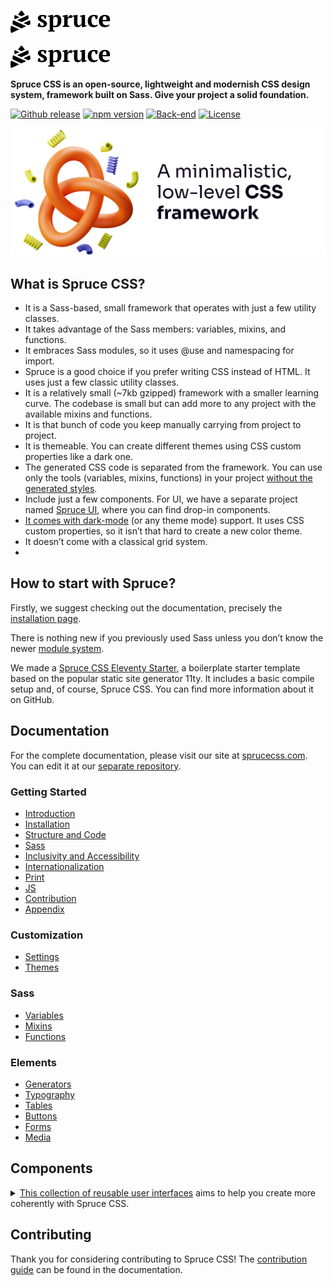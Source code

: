 <p>
  <a href="https://sprucecss.com/#gh-light-mode-only">
    <br/>
    <img src="./.github/spruce-logo-dark.svg" alt="Spruce CSS" width="160">
    <br/>
  </a>
  <a href="https://sprucecss.com/#gh-dark-mode-only">
    <br/>
    <img src="./.github/spruce-logo-light.svg" alt="Spruce CSS" width="160">
    <br/>
  </a>
</p>

**Spruce CSS is an open-source, lightweight and modernish CSS design system, framework built on Sass. Give your project a solid foundation.**

[![Github release](https://img.shields.io/github/v/release/conedevelopment/sprucecss?color=2350f6&logo=github&logoColor=white&style=for-the-badge)](https://github.com/conedevelopment/sprucecss/releases/latest)
[![npm version](https://img.shields.io/npm/v/sprucecss?color=2350f6&style=for-the-badge)](https://www.npmjs.com/package/sprucecss)
[![Back-end](https://img.shields.io/github/actions/workflow/status/conedevelopment/sprucecss/test.yml?branch=main&logo=github&style=for-the-badge&label=Test)](https://github.com/conedevelopment/sprucecss/actions/workflows/test.yml)
[![License](https://img.shields.io/badge/license-MIT-2350f6?style=for-the-badge)](https://github.com/conedevelopment/sprucecss/blob/main/LICENSE)

<img src="./.github/thumbnail-3.png" alt="The Spruce CSS logo, a minimalistic, low-level CSS framework caption and an abstract 3D illustration.">

## What is Spruce CSS?

- It is a Sass-based, small framework that operates with just a few utility classes.
- It takes advantage of the Sass members: variables, mixins, and functions.
- It embraces Sass modules, so it uses @use and namespacing for import.
- Spruce is a good choice if you prefer writing CSS instead of HTML. It uses just a few classic utility classes.
- It is a relatively small (~7kb gzipped) framework with a smaller learning curve. The codebase is small but can add more to any project with the available mixins and functions.
- It is that bunch of code you keep manually carrying from project to project.
- It is themeable. You can create different themes using CSS custom properties like a dark one.
- The generated CSS code is separated from the framework. You can use only the tools (variables, mixins, functions) in your project [without the generated styles](https://sprucecss.com/docs/elements/generators).
- Include just a few components. For UI, we have a separate project named [Spruce UI](/ui/getting-started/introduction), where you can find drop-in components.
- [It comes with dark-mode](https://sprucecss.com/docs/customization/themes) (or any theme mode) support. It uses CSS custom properties, so it isn’t that hard to create a new color theme.
- It doesn’t come with a classical grid system.
-

## How to start with Spruce?

Firstly, we suggest checking out the documentation, precisely the [installation page](https://sprucecss.com/docs/getting-started/installation).

There is nothing new if you previously used Sass unless you don’t know the newer [module system](https://sass-lang.com/blog/the-module-system-is-launched).

We made a [Spruce CSS Eleventy Starter](https://github.com/conedevelopment/sprucecss-eleventy-starter), a boilerplate starter template based on the popular static site generator 11ty. It includes a basic compile setup and, of course, Spruce CSS. You can find more information about it on GitHub.

## Documentation

For the complete documentation, please visit our site at [sprucecss.com](https://sprucecss.com). You can edit it at our [separate repository](https://github.com/conedevelopment/sprucecss-site).

### Getting Started

- [Introduction](https://sprucecss.com/docs/getting-started/introduction)
- [Installation](https://sprucecss.com/docs/getting-started/installation)
- [Structure and Code](https://sprucecss.com/docs/getting-started/structure-and-code)
- [Sass](https://sprucecss.com/docs/getting-started/sass)
- [Inclusivity and Accessibility](https://sprucecss.com/docs/getting-started/accessibility)
- [Internationalization](https://sprucecss.com/docs/getting-started/internationalization)
- [Print](https://sprucecss.com/docs/getting-started/print)
- [JS](https://sprucecss.com/docs/getting-started/js)
- [Contribution](https://sprucecss.com/docs/getting-started/contribution)
- [Appendix](https://sprucecss.com/docs/getting-started/appendix)

### Customization
- [Settings](https://sprucecss.com/docs/customization/settings)
- [Themes](https://sprucecss.com/docs/customization/themes)

### Sass
- [Variables](https://sprucecss.com/docs/sass/variables)
- [Mixins](https://sprucecss.com/docs/sass/mixins)
- [Functions](https://sprucecss.com/docs/sass/functions)

### Elements
- [Generators](https://sprucecss.com/docs/elements/generators)
- [Typography](https://sprucecss.com/docs/elements/typography)
- [Tables](https://sprucecss.com/docs/elements/tables)
- [Buttons](https://sprucecss.com/docs/elements/buttons)
- [Forms](https://sprucecss.com/docs/elements/forms)
- [Media](https://sprucecss.com/docs/elements/media)

## Components

<details>
  <summary>
    <a href="https://sprucecss.com/ui/getting-started/introduction">This collection of reusable user interfaces</a> aims to help you create more coherently with Spruce CSS.
  </summary>

  ### Components

  - [Accordion Card](https://sprucecss.com/ui/component/accordion-card)
  - [Accordion List](https://sprucecss.com/ui/component/accordion-list)
  - [Alert](https://sprucecss.com/ui/component/alert)
  - [Auth Form](https://sprucecss.com/ui/component/auth-form)
  - [Breadcrumb List](https://sprucecss.com/ui/component/breadcrumb-list)
  - [Container](https://sprucecss.com/ui/component/container)
  - [Cookie Consent](https://sprucecss.com/ui/component/cookie-consent)
  - [Invoice](https://sprucecss.com/ui/component/invoice)
  - [Pagination](https://sprucecss.com/ui/component/pagination)
  - [Post Author](https://sprucecss.com/ui/component/post-author)
  - [Post Card](https://sprucecss.com/ui/component/post-card)
  - [Preloader](https://sprucecss.com/ui/component/preloader)
  - [Site Navigation](https://sprucecss.com/ui/component/site-navigation)
  - [Skip Link](https://sprucecss.com/ui/component/skip-link)
  - [Theme Switcher](https://sprucecss.com/ui/component/theme-switcher)

  ### Sections

  - [Feature](https://sprucecss.com/ui/section/feature)
  - [Gallery](https://sprucecss.com/ui/section/gallery)
  - [Post Content](https://sprucecss.com/ui/section/post-content)
  - [Post Heading](https://sprucecss.com/ui/section/post-heading)
  - [Post List](https://sprucecss.com/ui/section/post-list)
  - [Site Footer](https://sprucecss.com/ui/section/site-footer)
  - [Site Header](https://sprucecss.com/ui/section/site-header)

  ### Pages

  - [Auth](https://sprucecss.com/ui/page/auth)
  - [Post](https://sprucecss.com/ui/page/post)
</details>

## Contributing

Thank you for considering contributing to Spruce CSS! The [contribution guide](https://sprucecss.com/docs/getting-started/contribution/) can be found in the documentation.
